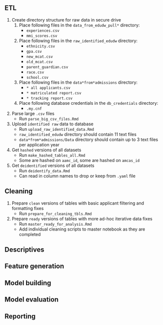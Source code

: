## ETL

1. Create directory structure for raw data in secure drive
    1. Place following files in the `data_from_edudw_pull*` directory:
        - `experiences.csv`
        - `mmi_scores.csv`
    1. Place following files in the `raw_identified_edudw` directory:
        - `ethnicity.csv`
        - `gpa.csv`
        - `new_mcat.csv`
        - `old_mcat.csv`
        - `parent_guardian.csv`
        - `race.csv`
        - `school.csv`
    1. Place following files in the  `data*from*admissions` directory:
        - `* all applicants.csv`
        - `* matriculated report.csv`
        - `* tracking report.csv`
    1. Place following database credentials in the `db_credentials` directory:
        - `.my.cnf`
1. Parse large `.csv` files
    - Run `parse_big_csv_files.Rmd`
1. Upload `identified raw` data to database
    - Run `upload_raw_identified_data.Rmd`
    - `raw_identified_edudw` directory should contain 11 text files
    - `data*from*admissions/Data` directory should contain up to 3 text files per application year
1. Get `hashed` versions of all datasets
    - Run `make_hashed_tables_all.Rmd`
    - Some are hashed on `aamc_id`, some are hashed on `amcas_id`
1. Get `deidentified` versions of all datasets
    - Run `deidentify_data.Rmd`
    - Can read in column names to drop or keep from `.yaml` file

## Cleaning
1. Prepare `clean` versions of tables with basic applicant filtering and formatting fixes
    - Run `prepare_for_cleaning_tbls.Rmd`
1. Prepare `ready` versions of tables with more ad-hoc iterative data fixes
    - Run `master_ready_for_analysis.Rmd`
    - Add individual cleaning scripts to master notebook as they are completed

## Descriptives

## Feature generation

## Model building

## Model evaluation

## Reporting
